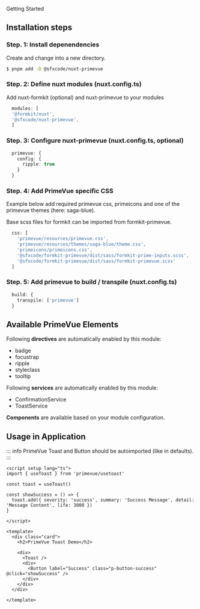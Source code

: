 Getting Started

## Installation steps

### Step. 1: Install depenendencies

Create and change into a new directory.

```sh
$ pnpm add -D @sfxcode/nuxt-primevue
```

### Step. 2: Define nuxt modules (nuxt.config.ts)

Add nuxt-formkit (optional) and nuxt-primevue to your modules

```ts
  modules: [
  '@formkit/nuxt',
  '@sfxcode/nuxt-primevue',
  ]
```

### Step. 3: Configure nuxt-primevue (nuxt.config.ts, optional)

```ts
  primevue: {
    config: {
      ripple: true
    }
  }
```

### Step. 4: Add PrimeVue specific CSS 

Example below add required primevue css, primeicons and one of the primevue themes (here: saga-blue).

Base scss files for formkit can be imported from formkit-primevue.

```ts
  css: [
    'primevue/resources/primevue.css',
    'primevue/resources/themes/saga-blue/theme.css',
    'primeicons/primeicons.css',
    '@sfxcode/formkit-primevue/dist/sass/formkit-prime-inputs.scss',
    '@sfxcode/formkit-primevue/dist/sass/formkit-primevue.scss'
  ]
```

### Step. 5: Add primevue to build / transpile (nuxt.config.ts)

```ts
  build: {
    transpile: ['primevue']
  }
```

## Available PrimeVue Elements

Following **directives** are automatically enabled by this module:

* badge
* focustrap
* ripple
* styleclass
* tooltip


Following **services** are automatically enabled by this module:

* ConfirmationService
* ToastService

**Components** are available based on your module configuration.

## Usage in Application

::: info
PrimeVue Toast and Button should be autoimported (like in defaults).
:::

```vue
<script setup lang="ts">
import { useToast } from 'primevue/usetoast'

const toast = useToast()

const showSuccess = () => {
  toast.add({ severity: 'success', summary: 'Success Message', detail: 'Message Content', life: 3000 })
}

</script>

<template>
  <div class="card">
    <h2>PrimeVue Toast Demo</h2>

    <div>
      <Toast />
      <div>
        <Button label="Success" class="p-button-success" @click="showSuccess" />
      </div>
    </div>
  </div>

</template>

```
